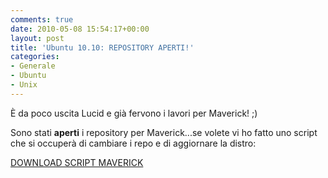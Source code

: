```yaml
---
comments: true
date: 2010-05-08 15:54:17+00:00
layout: post
title: 'Ubuntu 10.10: REPOSITORY APERTI!'
categories:
- Generale
- Ubuntu
- Unix
---
```


È da poco uscita Lucid e già fervono i lavori per Maverick! ;)

Sono stati **aperti** i repository per Maverick...se volete vi ho fatto uno script che si occuperà di cambiare i repo e di aggiornare la distro:


[DOWNLOAD SCRIPT MAVERICK](http://www.multiupload.com/92JLAPKNRR)



